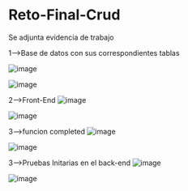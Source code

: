# Reto-Final-Crud
Se adjunta evidencia de trabajo

1-->Base de datos con sus correspondientes tablas

![image](https://user-images.githubusercontent.com/96325513/167270066-6570460d-143f-4f43-93cd-34ea68f7446d.png)

![image](https://user-images.githubusercontent.com/96325513/167270140-403b92aa-9b98-4987-a273-00cd3f15ce90.png)

2-->Front-End
![image](https://user-images.githubusercontent.com/96325513/167270257-8a944104-acbb-4e90-937d-8c41d3672a31.png)

![image](https://user-images.githubusercontent.com/96325513/167281439-556ec745-abc6-40e4-a833-2f19344c3a7e.png)

3-->funcion completed
![image](https://user-images.githubusercontent.com/96325513/167332832-f9bb4cbf-ffcd-4ac3-abf9-84d939a2559e.png)

![image](https://user-images.githubusercontent.com/96325513/167332674-b41ee377-b6ee-4dd4-b0de-dd70927a6d48.png)



3-->Pruebas Initarias en el  back-end
![image](https://user-images.githubusercontent.com/96325513/167270298-a9dabe42-540b-4caa-9260-39e90459083f.png)

![image](https://user-images.githubusercontent.com/96325513/167270328-2b015d66-4162-4fb0-a100-5ce18b5ea7a2.png)






